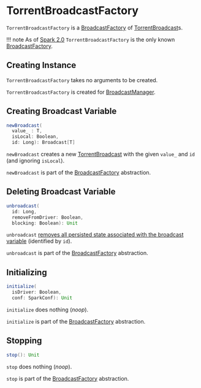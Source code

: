 # TorrentBroadcastFactory

`TorrentBroadcastFactory` is a [BroadcastFactory](BroadcastFactory.md) of [TorrentBroadcast](TorrentBroadcast.md)s.

!!! note
    As of [Spark 2.0](https://issues.apache.org/jira/browse/SPARK-12588) `TorrentBroadcastFactory` is the only known [BroadcastFactory](BroadcastFactory.md).

## Creating Instance

`TorrentBroadcastFactory` takes no arguments to be created.

`TorrentBroadcastFactory` is created for [BroadcastManager](BroadcastManager.md#broadcastFactory).

## <span id="newBroadcast"> Creating Broadcast Variable

```scala
newBroadcast(
  value_ : T,
  isLocal: Boolean,
  id: Long): Broadcast[T]
```

`newBroadcast` creates a new [TorrentBroadcast](TorrentBroadcast.md) with the given `value_` and `id` (and ignoring `isLocal`).

`newBroadcast` is part of the [BroadcastFactory](BroadcastFactory.md#newBroadcast) abstraction.

## <span id="unbroadcast"> Deleting Broadcast Variable

```scala
unbroadcast(
  id: Long,
  removeFromDriver: Boolean,
  blocking: Boolean): Unit
```

`unbroadcast` [removes all persisted state associated with the broadcast variable](TorrentBroadcast.md#unpersist) (identified by `id`).

`unbroadcast` is part of the [BroadcastFactory](BroadcastFactory.md#unbroadcast) abstraction.

## <span id="initialize"> Initializing

```scala
initialize(
  isDriver: Boolean,
  conf: SparkConf): Unit
```

`initialize` does nothing (_noop_).

`initialize` is part of the [BroadcastFactory](BroadcastFactory.md#initialize) abstraction.

## <span id="stop"> Stopping

```scala
stop(): Unit
```

`stop` does nothing (_noop_).

`stop` is part of the [BroadcastFactory](BroadcastFactory.md#stop) abstraction.

